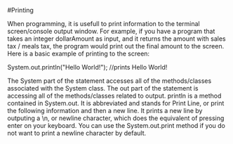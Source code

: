 #Printing

When programming, it is usefull to print information to the terminal screen/console output window. For example, if you have a program that takes an integer dollarAmount as input, and it returns the amount with sales tax / meals tax, the program would print out the final amount to the screen. Here is a basic example of printing to the screen: 
  
  System.out.println("Hello World!"); //prints Hello World!

The System part of the statement accesses all of the methods/classes associated with the System class. The out part of the statement is accessing all of the methods/classes related to output. println is a method contained in System.out. It is abbreviated and stands for Print Line, or print the following information and then a new line. It prints a new line by outputing a \n, or newline character, which does the equivalent of pressing enter on your keyboard. You can use the System.out.print method if you do not want to print a newline character by default. 

